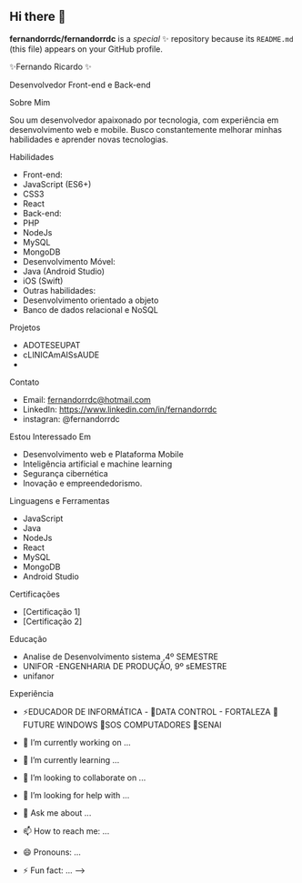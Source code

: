 ## Hi there 👋


**fernandorrdc/fernandorrdc** is a  _special_ ✨ repository because its `README.md` (this file) appears on your GitHub profile.

✨Fernando Ricardo ✨

Desenvolvedor Front-end e Back-end

Sobre Mim

Sou um desenvolvedor apaixonado por tecnologia, com experiência em desenvolvimento web e mobile. Busco constantemente melhorar minhas habilidades e aprender novas tecnologias.

Habilidades

- Front-end:
- JavaScript (ES6+)
- CSS3
- React
- Back-end:
- PHP
- NodeJs
- MySQL
- MongoDB
- Desenvolvimento Móvel:
- Java (Android Studio)
- iOS (Swift)
- Outras habilidades:
- Desenvolvimento orientado a objeto
- Banco de dados relacional e NoSQL

Projetos

- ADOTESEUPAT
- cLINICAmAISsAUDE
- 

Contato

- Email: fernandorrdc@hotmail.com
- LinkedIn: https://www.linkedin.com/in/fernandorrdc
- instagran: @fernandorrdc

Estou Interessado Em

- Desenvolvimento web e Plataforma Mobile
- Inteligência artificial e machine learning
- Segurança cibernética
- Inovação e empreendedorismo.

Linguagens e Ferramentas

- JavaScript
- Java
- NodeJs
- React
- MySQL
- MongoDB
- Android Studio

Certificações

- [Certificação 1]
- [Certificação 2]

Educação

- Analise de Desenvolvimento sistema ,4º SEMESTRE
- UNIFOR
-ENGENHARIA DE PRODUÇÃO, 9º sEMESTRE 
- unifanor

Experiência

- ⚡EDUCADOR DE INFORMÁTICA - 
	  👯DATA CONTROL - FORTALEZA
	  👯FUTURE WINDOWS
	  👯SOS COMPUTADORES 
	  👯SENAI


- 🔭 I’m currently working on ...
- 🌱 I’m currently learning ...
- 👯 I’m looking to collaborate on ...
- 🤔 I’m looking for help with ...
- 💬 Ask me about ...
- 📫 How to reach me: ...
- 😄 Pronouns: ...
- ⚡ Fun fact: ...
-->
